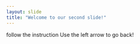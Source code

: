 ```yaml
---
layout: slide
title: "Welcome to our second slide!"
---
```

follow the instruction
Use the left arrow to go back!
